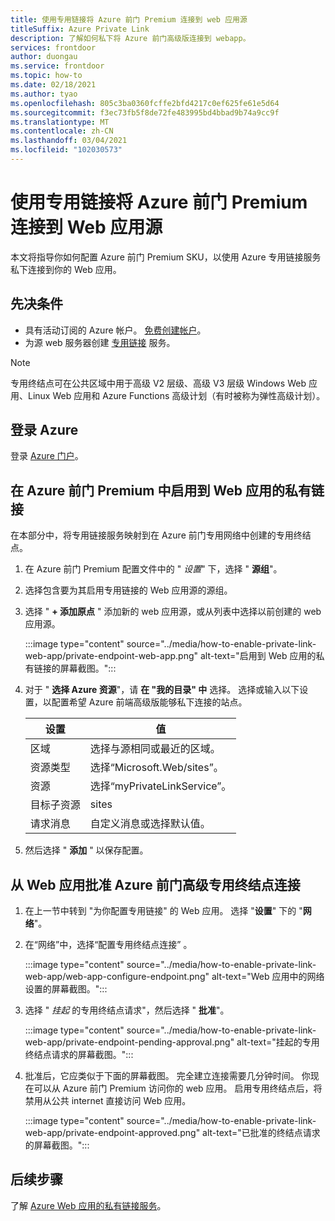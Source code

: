 ```yaml
---
title: 使用专用链接将 Azure 前门 Premium 连接到 web 应用源
titleSuffix: Azure Private Link
description: 了解如何私下将 Azure 前门高级版连接到 webapp。
services: frontdoor
author: duongau
ms.service: frontdoor
ms.topic: how-to
ms.date: 02/18/2021
ms.author: tyao
ms.openlocfilehash: 805c3ba0360fcffe2bfd4217c0ef625fe61e5d64
ms.sourcegitcommit: f3ec73fb5f8de72fe483995bd4bbad9b74a9cc9f
ms.translationtype: MT
ms.contentlocale: zh-CN
ms.lasthandoff: 03/04/2021
ms.locfileid: "102030573"
---
```

# <a name="connect-azure-front-door-premium-to-a-web-app-origin-with-private-link"></a>使用专用链接将 Azure 前门 Premium 连接到 Web 应用源

本文将指导你如何配置 Azure 前门 Premium SKU，以使用 Azure 专用链接服务私下连接到你的 Web 应用。

## <a name="prerequisites"></a>先决条件

* 具有活动订阅的 Azure 帐户。 [免费创建帐户](https://azure.microsoft.com/free/?WT.mc_id=A261C142F)。
* 为源 web 服务器创建 [专用链接](../../private-link/create-private-link-service-portal.md) 服务。

> [!Note]
> 专用终结点可在公共区域中用于高级 V2 层级、高级 V3 层级 Windows Web 应用、Linux Web 应用和 Azure Functions 高级计划（有时被称为弹性高级计划）。

## <a name="sign-in-to-azure"></a>登录 Azure

登录 [Azure 门户](https://portal.azure.com)。

## <a name="enable-private-link-to-a-web-app-in-azure-front-door-premium"></a>在 Azure 前门 Premium 中启用到 Web 应用的私有链接
 
在本部分中，将专用链接服务映射到在 Azure 前门专用网络中创建的专用终结点。 

1. 在 Azure 前门 Premium 配置文件中的 " *设置*" 下，选择 " **源组**"。

1. 选择包含要为其启用专用链接的 Web 应用源的源组。

1. 选择 " **+ 添加原点** " 添加新的 web 应用源，或从列表中选择以前创建的 web 应用源。

    :::image type="content" source="../media/how-to-enable-private-link-web-app/private-endpoint-web-app.png" alt-text="启用到 Web 应用的私有链接的屏幕截图。":::

1. 对于 " **选择 Azure 资源**"，请 **在 "我的目录" 中** 选择。 选择或输入以下设置，以配置希望 Azure 前端高级版能够私下连接的站点。

    | 设置 | 值 |
    | ------- | ----- |
    | 区域 | 选择与源相同或最近的区域。 |
    | 资源类型 | 选择“Microsoft.Web/sites”。 |
    | 资源 | 选择“myPrivateLinkService”。 |
    | 目标子资源 | sites |
    | 请求消息 | 自定义消息或选择默认值。 |

1. 然后选择 " **添加** " 以保存配置。

## <a name="approve-azure-front-door-premium-private-endpoint-connection-from-web-app"></a>从 Web 应用批准 Azure 前门高级专用终结点连接

1. 在上一节中转到 "为你配置专用链接" 的 Web 应用。 选择 "**设置**" 下的 "**网络**"。

1. 在“网络”中，选择“配置专用终结点连接” 。

    :::image type="content" source="../media/how-to-enable-private-link-web-app/web-app-configure-endpoint.png" alt-text="Web 应用中的网络设置的屏幕截图。":::

1. 选择 " *挂起* 的专用终结点请求"，然后选择 " **批准**"。

    :::image type="content" source="../media/how-to-enable-private-link-web-app/private-endpoint-pending-approval.png" alt-text="挂起的专用终结点请求的屏幕截图。":::

1. 批准后，它应类似于下面的屏幕截图。 完全建立连接需要几分钟时间。 你现在可以从 Azure 前门 Premium 访问你的 web 应用。 启用专用终结点后，将禁用从公共 internet 直接访问 Web 应用。

    :::image type="content" source="../media/how-to-enable-private-link-web-app/private-endpoint-approved.png" alt-text="已批准的终结点请求的屏幕截图。":::

## <a name="next-steps"></a>后续步骤

了解 [Azure Web 应用的私有链接服务](../../app-service/networking/private-endpoint.md)。
